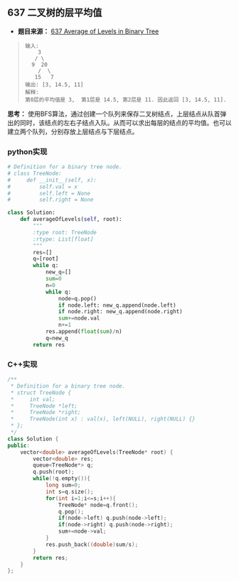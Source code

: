 ## 637 二叉树的层平均值

* **题目来源：** [637 Average of Levels in Binary Tree](https://leetcode-cn.com/problems/average-of-levels-in-binary-tree/)

> ```
> 输入:
>     3
>    / \
>   9  20
>     /  \
>    15   7
> 输出: [3, 14.5, 11]
> 解释:
> 第0层的平均值是 3,  第1层是 14.5, 第2层是 11. 因此返回 [3, 14.5, 11].
> ```

**思考：** 使用BFS算法，通过创建一个队列来保存二叉树结点，上层结点从队首弹出的同时，该结点的左右子结点入队。从而可以求出每层的结点的平均值。也可以建立两个队列，分别存放上层结点与下层结点。

### python实现

```python
# Definition for a binary tree node.
# class TreeNode:
#     def __init__(self, x):
#         self.val = x
#         self.left = None
#         self.right = None

class Solution:
    def averageOfLevels(self, root):
        """
        :type root: TreeNode
        :rtype: List[float]
        """
        res=[]
        q=[root]
        while q:
            new_q=[]
            sum=0
            n=0
            while q:
                node=q.pop()
                if node.left: new_q.append(node.left)
                if node.right: new_q.append(node.right)
                sum+=node.val
                n+=1
            res.append(float(sum)/n)
            q=new_q
        return res
```

### C++实现

```C++
/**
 * Definition for a binary tree node.
 * struct TreeNode {
 *     int val;
 *     TreeNode *left;
 *     TreeNode *right;
 *     TreeNode(int x) : val(x), left(NULL), right(NULL) {}
 * };
 */
class Solution {
public:
    vector<double> averageOfLevels(TreeNode* root) {
        vector<double> res;
        queue<TreeNode*> q;
        q.push(root);
        while(!q.empty()){
            long sum=0;
            int s=q.size();
            for(int i=1;i<=s;i++){
                TreeNode* node=q.front();
                q.pop();
                if(node->left) q.push(node->left);
                if(node->right) q.push(node->right);
                sum+=node->val;  
            }
            res.push_back((double)sum/s);
        }
        return res;
    }
};
```



